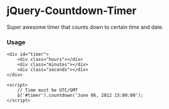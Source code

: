 jQuery-Countdown-Timer
======================

Super awesome timer that counts down to certain time and date.

### Usage ###

	<div id="timer">
		<div class="hours"></div>
		<div class="minutes"></div>
		<div class="seconds"></div>
	</div>

	<script>
		// Time must be UTC/GMT  
		$('#timer').countdown('June 06, 2012 15:00:00');
	</script>
	
	